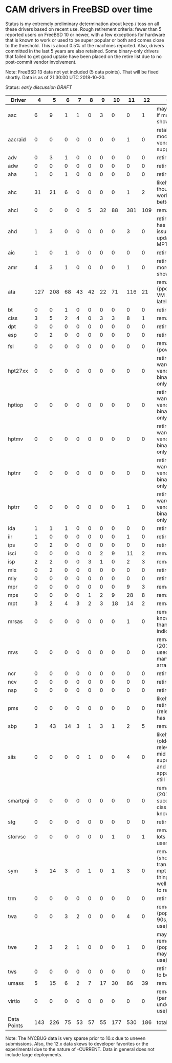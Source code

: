 # CAM drivers in FreeBSD over time

Status is my extremely preliminary determination about keep / toss on
all these drivers based on recent use.  Rough retirement criteria:
fewer than 5 reported users on FreeBSD 10 or newer, with a few
exceptions for hardware that is known to work or used to be super
popular or both and comes close to the threshold. This is about 0.5%
of the machines reported. Also, drivers committed in the last 5 years
are also retained. Some binary-only drivers that failed to get good
uptake have been placed on the retire list due to no post-commit
vendor involvement.

Note: FreeBSD 13 data not yet included (5 data points). That will be
fixed shortly. Data is as of 21:30:00 UTC 2018-10-20.

Status: *early discussion DRAFT*

| Driver | 4 | 5 | 6 | 7 | 8 | 9 | 10 | 11 | 12 | Status |
| --- | --- | --- | --- | --- | --- | --- | --- | --- | --- | --- |
| aac | 6 | 9 | 1 | 1 | 0 | 3 | 0 | 0 | 1 | maybe retain if more users show up |
| aacraid | 0 | 0 | 0 | 0 | 0 | 0 | 0 | 1 | 0 | retain (still modern and vendor supported) |
| adv | 0 | 3 | 1 | 0 | 0 | 0 | 0 | 0 | 0 | retire |
| adw | 0 | 0 | 0 | 0 | 0 | 0 | 0 | 0 | 0 | retire |
| aha | 1 | 0 | 1 | 0 | 0 | 0 | 0 | 0 | 0 | retire |
| ahc | 31 | 21 | 6 | 0 | 0 | 0 | 0 | 1 | 2 | likely remains, though mpt works much better |
| ahci | 0 | 0 | 0 | 0 | 5 | 32 | 88 | 381 | 109 | remains |
| ahd | 1 | 3 | 0 | 0 | 0 | 0 | 0 | 3 | 0 | retire (driver has known issues, should update to a MPT card) |
| aic | 1 | 0 | 1 | 0 | 0 | 0 | 0 | 0 | 0 | retire |
| amr | 4 | 3 | 1 | 0 | 0 | 0 | 0 | 1 | 0 | retire unless more users show up |
| ata | 127 | 208 | 68 | 43 | 42 | 22 | 71 | 116 | 21 | remains (ppopular in VM setups lately) |
| bt | 0 | 0 | 1 | 0 | 0 | 0 | 0 | 0 | 0 | retire |
| ciss | 3 | 5 | 2 | 4 | 0 | 3 | 3 | 8 | 1 | remains |
| dpt | 0 | 0 | 0 | 0 | 0 | 0 | 0 | 0 | 0 | retire |
| esp | 0 | 2 | 0 | 0 | 0 | 0 | 0 | 0 | 0 | retire |
| fsl | 0 | 0 | 0 | 0 | 0 | 0 | 0 | 0 | 0 | remains (powerpc) |
| hpt27xx | 0 | 0 | 0 | 0 | 0 | 0 | 0 | 0 | 0 | retire (shovel ware by vendor with binary blobs only) |
| hptiop | 0 | 0 | 0 | 0 | 0 | 0 | 0 | 0 | 0 | retire (shovel ware by vendor with binary blobs only) |
| hptmv | 0 | 0 | 0 | 0 | 0 | 0 | 0 | 0 | 0 | retire (shovel ware by vendor with binary blobs only) |
| hptnr | 0 | 0 | 0 | 0 | 0 | 0 | 0 | 0 | 0 | retire (shovel ware by vendor with binary blobs only) |
| hptrr | 0 | 0 | 0 | 0 | 0 | 0 | 0 | 1 | 0 | retire (shovel ware by vendor with binary blobs only) |
| ida | 1 | 1 | 1 | 0 | 0 | 0 | 0 | 0 | 0 | retire |
| iir | 1 | 0 | 0 | 0 | 0 | 0 | 0 | 1 | 0 | retire |
| ips | 0 | 2 | 0 | 0 | 0 | 0 | 0 | 0 | 0 | retire |
| isci | 0 | 0 | 0 | 0 | 0 | 2 | 9 | 11 | 2 | remains |
| isp | 2 | 2 | 0 | 0 | 3 | 1 | 0 | 2 | 3 | remains |
| mlx | 0 | 2 | 0 | 0 | 0 | 0 | 0 | 0 | 0 | retire |
| mly | 0 | 0 | 0 | 0 | 0 | 0 | 0 | 0 | 0 | retire |
| mpr | 0 | 0 | 0 | 0 | 0 | 0 | 0 | 9 | 3 | remains |
| mps | 0 | 0 | 0 | 0 | 1 | 2 | 9 | 28 | 8 | remains |
| mpt | 3 | 2 | 4 | 3 | 2 | 3 | 18 | 14 | 2 | remains |
| mrsas | 0 | 0 | 0 | 0 | 0 | 0 | 0 | 1 | 0 | remains (more known usage than this data indicates) |
| mvs | 0 | 0 | 0 | 0 | 0 | 0 | 0 | 0 | 0 | remains (2015) as used by many marvel SoC arrangements |
| ncr | 0 | 0 | 0 | 0 | 0 | 0 | 0 | 0 | 0 | retire |
| ncv | 0 | 0 | 0 | 0 | 0 | 0 | 0 | 0 | 0 | retire |
| nsp | 0 | 0 | 0 | 0 | 0 | 0 | 0 | 0 | 0 | retire |
| pms | 0 | 0 | 0 | 0 | 0 | 0 | 0 | 0 | 0 | likely to be retired (relevance has passed) |
| sbp | 3 | 43 | 14 | 3 | 1 | 3 | 1 | 2 | 5 | remains |
| siis | 0 | 0 | 0 | 0 | 1 | 0 | 0 | 4 | 0 | likely remains (older card relevant in the mid 00's, but super popular and apparently still in use) |
| smartpqi | 0 | 0 | 0 | 0 | 0 | 0 | 0 | 0 | 0 | remains (2017 successor to ciss, has known users) |
| stg | 0 | 0 | 0 | 0 | 0 | 0 | 0 | 0 | 0 | retire |
| storvsc | 0 | 0 | 0 | 0 | 0 | 0 | 1 | 0 | 1 | remains (has lots of known users) |
| sym | 5 | 14 | 3 | 0 | 1 | 0 | 1 | 3 | 0 | remains (should transition to mpt card, but things work well enough to retain) |
| trm | 0 | 0 | 0 | 0 | 0 | 0 | 0 | 0 | 0 | retire |
| twa | 0 | 0 | 3 | 2 | 0 | 0 | 0 | 4 | 0 | remains (popular late 90s, still in use) |
| twe | 2 | 3 | 2 | 1 | 0 | 0 | 0 | 1 | 0 | maybe remains (popular 90's, maybe still in use) |
| tws | 0 | 0 | 0 | 0 | 0 | 0 | 0 | 0 | 0 | retire (too old to be relevant) |
| umass | 5 | 15 | 6 | 2 | 7 | 17 | 30 | 86 | 39 | remains |
| virtio | 0 | 0 | 0 | 0 | 0 | 0 | 0 | 0 | 0 | remains (parsing glitch underrepsents use) |
| Data Points | 143 | 226 | 75 | 53 | 57 | 55 | 177 | 530 | 186 | total |

Note: The NYCBUG data is very sparse prior to 10.x due to uneven submissions. Also, the 12.x data skews to developer favorites or the experimental due to the nature of -CURRENT. Data in general does not include large deployments.
